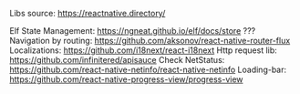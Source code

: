 Libs source: https://reactnative.directory/

Elf State Management: https://ngneat.github.io/elf/docs/store ???
Navigation by routing: https://github.com/aksonov/react-native-router-flux
Localizations: https://github.com/i18next/react-i18next
Http request lib: https://github.com/infinitered/apisauce
Check NetStatus: https://github.com/react-native-netinfo/react-native-netinfo
Loading-bar: https://github.com/react-native-progress-view/progress-view